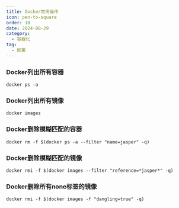 ```yaml
---
title: Docker常用操作
icon: pen-to-square
order: 10
date: 2024-08-29
category:
  - 容器化
tag:
  - 部署
---
```



### Docker列出所有容器
```shell
docker ps -a
```

### Docker列出所有镜像
```shell
docker images
```

### Docker删除模糊匹配的容器
```shell
docker rm -f $(docker ps -a --filter "name=jasper" -q)
```

### Docker删除模糊匹配的镜像
```shell
docker rmi -f $(docker images --filter "reference=*jasper*" -q)
```

### Docker删除所有none标签的镜像
```shell
docker rmi -f $(docker images -f "dangling=true" -q)
```